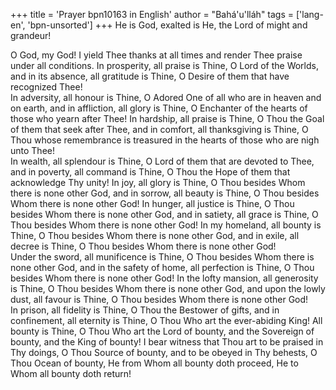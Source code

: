 +++
title = 'Prayer bpn10163 in English'
author = "Bahá'u'lláh"
tags = ['lang-en', 'bpn-unsorted']
+++
He is God, exalted is He, the Lord of might and grandeur! 
 
O God, my God!  I yield Thee thanks at all times and render Thee praise under all conditions. 
In prosperity, all praise is Thine, O Lord of the Worlds, and in its absence, all gratitude is Thine, O Desire of them that have recognized Thee!  
In adversity, all honour is Thine, O Adored One of all who are in heaven and on earth, and in affliction, all glory is Thine, O Enchanter of the hearts of those who yearn after Thee! 
In hardship, all praise is Thine, O Thou the Goal of them that seek after Thee, and in comfort, all thanksgiving is Thine, O Thou whose remembrance is treasured in the hearts of those who are nigh unto Thee!  
In wealth, all splendour is Thine, O Lord of them that are devoted to Thee, and in poverty, all command is Thine, O Thou the Hope of them that acknowledge Thy unity! 
In joy, all glory is Thine, O Thou besides Whom there is none other God, and in sorrow, all beauty is Thine, O Thou besides Whom there is none other God! 
In hunger, all justice is Thine, O Thou besides Whom there is none other God, and in satiety, all grace is Thine, O Thou besides Whom there is none other God! 
In my homeland, all bounty is Thine, O Thou besides Whom there is none other God, and in exile, all decree is Thine, O Thou besides Whom there is none other God!   
Under the sword, all munificence is Thine, O Thou besides Whom there is none other God, and in the safety of home, all perfection is Thine, O Thou besides Whom there is none other God!  In the lofty mansion, all generosity is Thine, O Thou besides Whom there is none other God, and upon the lowly dust, all favour is Thine, O Thou besides Whom there is none other God!  
In prison, all fidelity is Thine, O Thou the Bestower of gifts, and in confinement, all eternity is Thine, O Thou Who art the ever-abiding King! 
All bounty is Thine, O Thou Who art the Lord of bounty, and the Sovereign of bounty, and the King of bounty!  I bear witness that Thou art to be praised in Thy doings, O Thou Source of bounty, and to be obeyed in Thy behests, O Thou Ocean of bounty, He from Whom all bounty doth proceed, He to Whom all bounty doth return!
